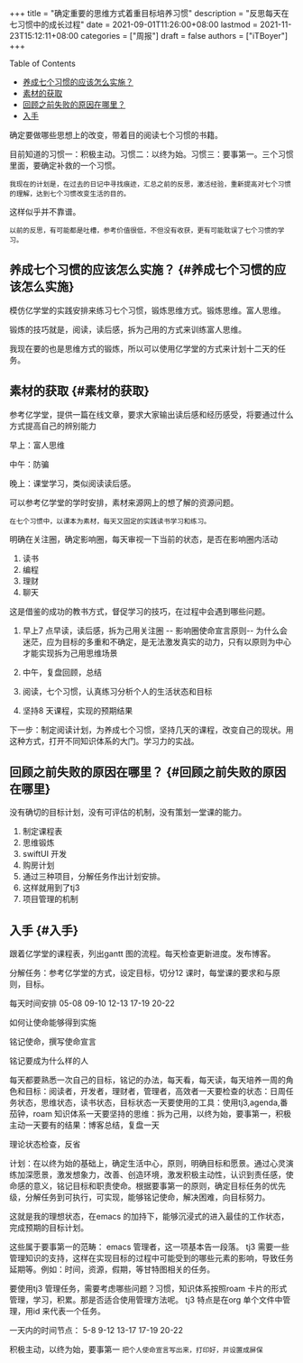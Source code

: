 +++
title = "确定重要的思维方式着重目标培养习惯"
description = "反思每天在七习惯中的成长过程"
date = 2021-09-01T11:26:00+08:00
lastmod = 2021-11-23T15:12:11+08:00
categories = ["周报"]
draft = false
authors = ["iTBoyer"]
+++

<div class="ox-hugo-toc toc">
<div></div>

<div class="heading">Table of Contents</div>

- [养成七个习惯的应该怎么实施？](#养成七个习惯的应该怎么实施)
- [素材的获取](#素材的获取)
- [回顾之前失败的原因在哪里？](#回顾之前失败的原因在哪里)
- [入手](#入手)

</div>
<!--endtoc-->

确定要做哪些思想上的改变，带着目的阅读七个习惯的书籍。  

目前知道的习惯一：积极主动。习惯二：以终为始。习惯三：要事第一。三个习惯里面，要确定补救的一个习惯。  

`我现在的计划是，在过去的日记中寻找痕迹，汇总之前的反思，激活经验，重新提高对七个习惯的理解，达到七个习惯改变生活的目的。`  

这样似乎并不靠谱。  

`以前的反思，有可能都是吐槽，参考价值很低，不但没有收获，更有可能耽误了七个习惯的学习。`  


## 养成七个习惯的应该怎么实施？ {#养成七个习惯的应该怎么实施}

模仿亿学堂的实践安排来练习七个习惯，锻炼思维方式。锻炼思维。富人思维。  

锻炼的技巧就是，阅读，读后感，拆为己用的方式来训练富人思维。  

我现在要的也是思维方式的锻炼，所以可以使用亿学堂的方式来计划十二天的任务。  


## 素材的获取 {#素材的获取}

参考亿学堂，提供一篇在线文章，要求大家输出读后感和经历感受，将要通过什么方式提高自己的辨别能力  

早上：富人思维  

中午：防骗  

晚上：课堂学习，类似阅读读后感。  

可以参考亿学堂的学时安排，素材来源网上的想了解的资源问题。  

`在七个习惯中，以课本为素材，每天又固定的实践读书学习和练习。`  

明确在关注圈，确定影响圈，每天审视一下当前的状态，是否在影响圈内活动  

1.  读书
2.  编程
3.  理财
4.  聊天

这是借鉴的成功的教书方式，督促学习的技巧，在过程中会遇到哪些问题。  

1.  早上7 点早读，读后感，拆为己用关注圈 -- 影响圈使命宣言原则-- 为什么会迷茫，应为目标的多重和不确定，是无法激发真实的动力，只有以原则为中心才能实现拆为己用思维场景

2.  中午，复盘回顾，总结
3.  阅读，七个习惯，认真练习分析个人的生活状态和目标
4.  坚持8 天课程，实现的预期结果

下一步：制定阅读计划，为养成七个习惯，坚持几天的课程，改变自己的现状。用这种方式，打开不同知识体系的大门。学习力的实战。  


## 回顾之前失败的原因在哪里？ {#回顾之前失败的原因在哪里}

没有确切的目标计划，没有可评估的机制，没有策划一堂课的能力。  

1.  制定课程表
2.  思维锻炼
3.  swiftUI 开发
4.  购房计划
5.  通过三种项目，分解任务作出计划安排。
6.  这样就用到了tj3
7.  项目管理的机制


## 入手 {#入手}

跟着亿学堂的课程表，列出gantt 图的流程。每天检查更新进度。发布博客。  

分解任务：参考亿学堂的方式，设定目标，切分12 课时，每堂课的要求和与原则，目标。  

每天时间安排 05-08 09-10 12-13 17-19 20-22  

如何让使命能够得到实施  

铭记使命，撰写使命宣言  

铭记要成为什么样的人  

每天都要熟悉一次自己的目标，铭记的办法，每天看，每天读，每天培养一周的角色和目标：阅读者，开发者，理财者，管理者，高效者一天要检查的状态：日周任务状态，思维状态，读书状态，目标状态一天要使用的工具：使用tj3,agenda,番茄钟，roam 知识体系一天要坚持的思维：拆为己用，以终为始，要事第一，积极主动一天要有的结果：博客总结，复盘一天  

理论状态检查，反省  

计划：在以终为始的基础上，确定生活中心，原则，明确目标和愿景。通过心灵演练加深愿景，激发想象力，改善、创造环境，激发积极主动性，认识到责任感，使命感的意义，铭记目标和职责使命。根据要事第一的原则，确定目标任务的优先级，分解任务到可执行，可实现，能够铭记使命，解决困难，向目标努力。  

这就是我的理想状态，在emacs 的加持下，能够沉浸式的进入最佳的工作状态，完成预期的目标计划。  

这些属于要事第一的范畴： emacs 管理者，这一项基本告一段落。 tj3 需要一些管理知识的支持，这样在实现目标的过程中可能受到的哪些元素的影响，导致任务延期等。例如：时间，资源，假期，等甘特图相关的任务。  

要使用tj3 管理任务，需要考虑哪些问题？习惯，知识体系按照roam 卡片的形式管理，学习，积累。那是否适合使用管理方法呢。 tj3 特点是在org 单个文件中管理，用id 来代表一个任务。  

一天内的时间节点： 5-8 9-12 13-17 17-19 20-22  

积极主动，以终为始，要事第一 `把个人使命宣言写出来，打印好，并设置成屏保`
